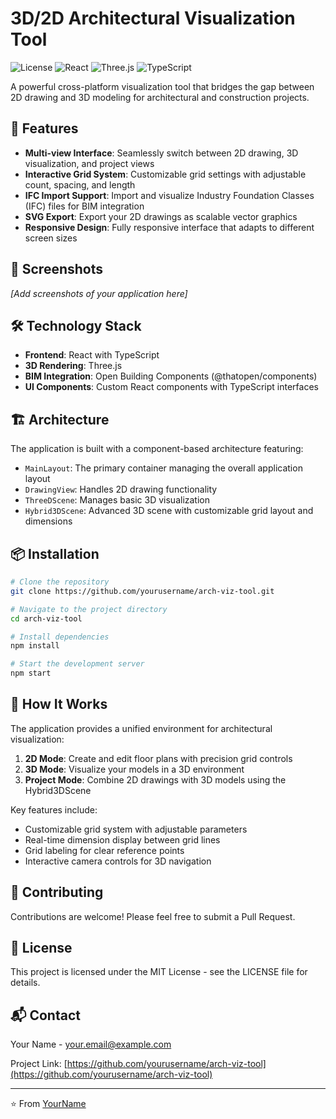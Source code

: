 # 3D/2D Architectural Visualization Tool

![License](https://img.shields.io/badge/license-MIT-blue.svg)
![React](https://img.shields.io/badge/React-18.x-61DAFB.svg)
![Three.js](https://img.shields.io/badge/Three.js-Latest-black.svg)
![TypeScript](https://img.shields.io/badge/TypeScript-4.x-3178C6.svg)

A powerful cross-platform visualization tool that bridges the gap between 2D drawing and 3D modeling for architectural and construction projects.

## 🚀 Features

- **Multi-view Interface**: Seamlessly switch between 2D drawing, 3D visualization, and project views
- **Interactive Grid System**: Customizable grid settings with adjustable count, spacing, and length
- **IFC Import Support**: Import and visualize Industry Foundation Classes (IFC) files for BIM integration
- **SVG Export**: Export your 2D drawings as scalable vector graphics
- **Responsive Design**: Fully responsive interface that adapts to different screen sizes

## 📸 Screenshots

*[Add screenshots of your application here]*

## 🛠️ Technology Stack

- **Frontend**: React with TypeScript
- **3D Rendering**: Three.js
- **BIM Integration**: Open Building Components (@thatopen/components)
- **UI Components**: Custom React components with TypeScript interfaces

## 🏗️ Architecture

The application is built with a component-based architecture featuring:

- `MainLayout`: The primary container managing the overall application layout
- `DrawingView`: Handles 2D drawing functionality
- `ThreeDScene`: Manages basic 3D visualization
- `Hybrid3DScene`: Advanced 3D scene with customizable grid layout and dimensions

## 📦 Installation

```bash
# Clone the repository
git clone https://github.com/yourusername/arch-viz-tool.git

# Navigate to the project directory
cd arch-viz-tool

# Install dependencies
npm install

# Start the development server
npm start
```

## 🧩 How It Works

The application provides a unified environment for architectural visualization:

1. **2D Mode**: Create and edit floor plans with precision grid controls
2. **3D Mode**: Visualize your models in a 3D environment
3. **Project Mode**: Combine 2D drawings with 3D models using the Hybrid3DScene

Key features include:
- Customizable grid system with adjustable parameters
- Real-time dimension display between grid lines
- Grid labeling for clear reference points
- Interactive camera controls for 3D navigation

## 🤝 Contributing

Contributions are welcome! Please feel free to submit a Pull Request.

## 📄 License

This project is licensed under the MIT License - see the LICENSE file for details.

## 📬 Contact

Your Name - [your.email@example.com](mailto:your.email@example.com)

Project Link: [https://github.com/yourusername/arch-viz-tool](https://github.com/yourusername/arch-viz-tool)

---

⭐️ From [YourName](https://github.com/yourusername)

